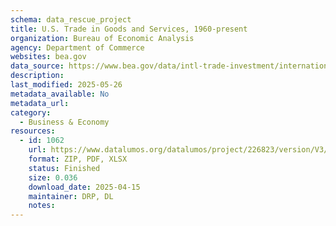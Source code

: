 ```yaml
---
schema: data_rescue_project 
title: U.S. Trade in Goods and Services, 1960-present
organization: Bureau of Economic Analysis
agency: Department of Commerce
websites: bea.gov
data_source: https://www.bea.gov/data/intl-trade-investment/international-trade-goods-and-services
description: 
last_modified: 2025-05-26
metadata_available: No
metadata_url: 
category:
  - Business & Economy 
resources:
  - id: 1062
    url: https://www.datalumos.org/datalumos/project/226823/version/V3/view
    format: ZIP, PDF, XLSX
    status: Finished
    size: 0.036
    download_date: 2025-04-15
    maintainer: DRP, DL
    notes: 
---
```

